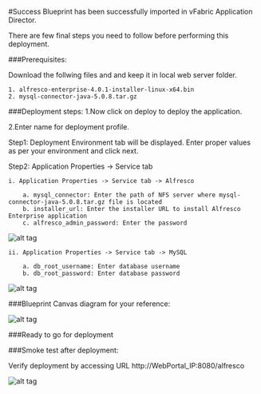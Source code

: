 #Success
Blueprint has been successfully imported in  vFabric Application Director. 

There are few final steps you need to follow before performing this deployment.

###Prerequisites:

Download the follwing files and and keep it in local web server folder.

	1. alfresco-enterprise-4.0.1-installer-linux-x64.bin
	2. mysql-connector-java-5.0.8.tar.gz


###Deployment steps:
1.Now click on deploy to deploy the application.

2.Enter name for deployment profile.

Step1: Deployment Environment tab will be displayed. Enter proper values as per your environment and click next.


Step2: Application Properties -> Service tab 

	i. Application Properties -> Service tab -> Alfresco
	
		a. mysql_connector: Enter the path of NFS server where mysql-connector-java-5.0.8.tar.gz file is located 
		b. installer_url: Enter the installer URL to install Alfresco Enterprise application    
		c. alfresco_admin_password: Enter the password 

![alt tag](https://raw.github.com/vmware-applicationdirector/solutions-import-6/Alfresco-MySql-App-BP-V1.0.0/Service-Property-Alfresco.png)
             
	ii. Application Properties -> Service tab -> MySQL  
	
		a. db_root_username: Enter database username 
		b. db_root_password: Enter database password

        
![alt tag](https://raw.github.com/vmware-applicationdirector/solutions-import-6/Alfresco-MySql-App-BP-V1.0.0/Service-Property-MySql.png)
				
	
###Blueprint Canvas diagram for your reference: 

![alt tag](https://raw.github.com/vmware-applicationdirector/solutions-import-6/Alfresco-MySql-App-BP-V1.0.0/Blueprint-Canvas.png)

###Ready to go for deployment


###Smoke test after deployment:

Verify deployment by accessing URL http://WebPortal_IP:8080/alfresco

![alt tag](https://raw.github.com/vmware-applicationdirector/solutions-import-6/Alfresco-MySql-App-BP-V1.0.0/Smoke-Test.png)




 








